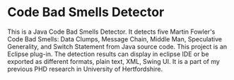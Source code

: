 # Code Bad Smells Detector

This is a Java Code Bad Smells Detector. 
It detects five Martin Fowler's Code Bad Smells: Data Clumps, Message Chain, Middle Man, Speculative Generality, and Switch Statement from Java source code. 
This project is an Eclipse plug-in. The detection results can display in eclipse IDE or be exported as different formats, plain text, XML, Swing UI. 
It is a part of my previous PHD research in University of Hertfordshire.